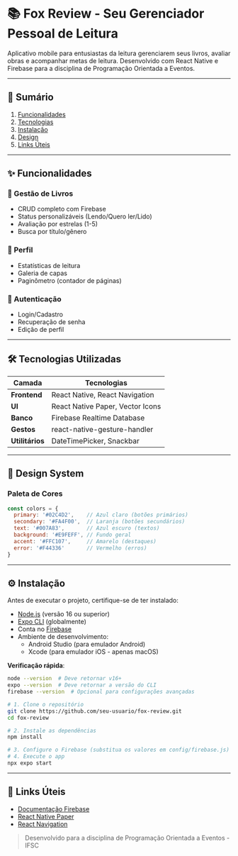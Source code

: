 # 📚 Fox Review - Seu Gerenciador Pessoal de Leitura


Aplicativo mobile para entusiastas da leitura gerenciarem seus livros, avaliar obras e acompanhar metas de leitura. Desenvolvido com React Native e Firebase para a disciplina de Programação Orientada a Eventos.

---

## 📑 Sumário

1. [Funcionalidades](#-funcionalidades)  
2. [Tecnologias](#-tecnologias-utilizadas)  
3. [Instalação](#-instalação)
4. [Design](#-design-system)
5. [Links Úteis](#-links-úteis)

---

## ✨ Funcionalidades

### 📖 Gestão de Livros
- CRUD completo com Firebase
- Status personalizáveis (Lendo/Quero ler/Lido)
- Avaliação por estrelas (1-5)
- Busca por título/gênero

### 👤 Perfil
- Estatísticas de leitura
- Galeria de capas
- Paginômetro (contador de páginas)

### 🔐 Autenticação
- Login/Cadastro
- Recuperação de senha
- Edição de perfil

---

## 🛠 Tecnologias Utilizadas

| Camada         | Tecnologias                          |
|----------------|--------------------------------------|
| **Frontend**   | React Native, React Navigation       |
| **UI**         | React Native Paper, Vector Icons     |
| **Banco**      | Firebase Realtime Database           |
| **Gestos**     | react-native-gesture-handler         |
| **Utilitários**| DateTimePicker, Snackbar             |

---
## 🎨 Design System

### Paleta de Cores
```javascript
const colors = {
  primary: '#02C4D2',    // Azul claro (botões primários)
  secondary: '#FA4F00',  // Laranja (botões secundários)
  text: '#007A83',       // Azul escuro (textos)
  background: '#E9FEFF', // Fundo geral
  accent: '#FFC107',     // Amarelo (destaques)
  error: '#F44336'       // Vermelho (erros)
}
```
---
## ⚙ Instalação

Antes de executar o projeto, certifique-se de ter instalado:

- [Node.js](https://nodejs.org/) (versão 16 ou superior)
- [Expo CLI](https://docs.expo.dev/get-started/installation/) (globalmente)
- Conta no [Firebase](https://firebase.google.com/)
- Ambiente de desenvolvimento:
  - Android Studio (para emulador Android)
  - Xcode (para emulador iOS - apenas macOS)

**Verificação rápida**:
```bash
node --version  # Deve retornar v16+
expo --version  # Deve retornar a versão do CLI
firebase --version  # Opcional para configurações avançadas
```
``` bash
# 1. Clone o repositório
git clone https://github.com/seu-usuario/fox-review.git
cd fox-review

# 2. Instale as dependências
npm install

# 3. Configure o Firebase (substitua os valores em config/firebase.js)
# 4. Execute o app
npx expo start
```
---
## 📝 Links Úteis

- [Documentação Firebase](https://firebase.google.com/docs)
- [React Native Paper](https://reactnativepaper.com/)
- [React Navigation](https://reactnavigation.org/)

> Desenvolvido para a disciplina de Programação Orientada a Eventos - IFSC
